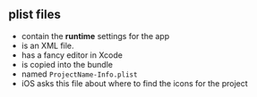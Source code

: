 ## plist files

* contain the **runtime** settings for the app
* is an XML file.
* has a fancy editor in Xcode
* is copied into the bundle
* named `ProjectName-Info.plist`
* iOS asks this file about where to find the icons for the project

